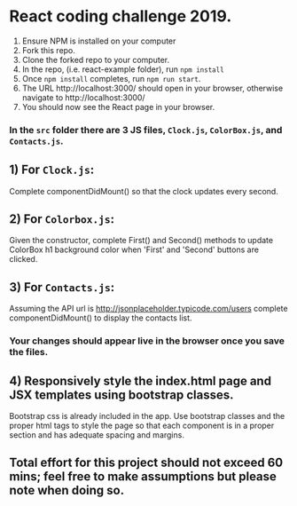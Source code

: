 # React coding challenge 2019.

1) Ensure NPM is installed on your computer
2) Fork this repo. 
3) Clone the forked repo to your computer.
4) In the repo, (i.e. react-example folder), run `npm install`
5) Once `npm install` completes, run `npm run start`.
6) The URL http://localhost:3000/ should open in your browser,
   otherwise navigate to http://localhost:3000/
7) You should now see the React page in your browser.
   
### In the `src` folder there are 3 JS files, `Clock.js`, `ColorBox.js`, and `Contacts.js`.

## 1) For `Clock.js`:
Complete componentDidMount() so that the clock updates every second.

## 2) For `Colorbox.js`:
Given the constructor, complete First() and Second() methods to update ColorBox h1 background color when 'First' and 'Second' buttons are clicked.

## 3) For `Contacts.js`:
Assuming the API url is http://jsonplaceholder.typicode.com/users complete componentDidMount() to display the contacts list.

### Your changes should appear live in the browser once you save the files.
 
## 4) Responsively style the index.html page and JSX templates using bootstrap classes.
Bootstrap css is already included in the app. Use bootstrap classes and the proper
html tags to style the page so that each component is in a proper section and has adequate spacing and margins.

## Total effort for this project should not exceed 60 mins; feel free to make assumptions but please note when doing so.


